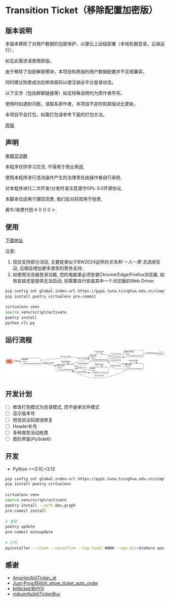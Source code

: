 # Transition Ticket（移除配置加密版）

## 版本说明

本版本移除了对用户数据的加密保护，以便云上远程部署（本地机器登录，云端运行），

如无此需求请使用原版。

由于移除了加密解密模块，本项目和原版的用户数据配置并不互相兼容，

同时建议购票成功后修改密码以便注销全平台登录状态。

以下文字（包括群聊链接等）如无特殊说明均为原作者所写。

使用时如遇到问题，请联系原作者，本项目不定时和原版对比更新。

本项目不会打包，如需打包请参考下面的打包方法。

[原版](http://github.com/biliticket/transition-ticket)


## 声明

[电报交流群](https://t.me/bilibili_ticket)

本程序仅供学习交流, 不得用于商业用途,

使用本程序进行违法操作产生的法律责任由操作者自行承担,

对本程序进行二次开发/分发时请注意遵守GPL-3.0开源协议,

本脚本仅适用于蹲回流票, 我们反对将其用于抢票,

黄牛/收费代抢４０００＋.

## 使用

[下载地址](https://github.com/biliticket/transition-ticket/releases)

注意:

1. 现仅支持部分活动, 主要是类似于BW2024这样的*实名制 一人一票 无选座*活动, 后期会增加更多类型的票务支持;
2. 如使用浏览器登录功能, 您的电脑里必须安装Chrome/Edge/Firefox浏览器, 如有安装还是提供无法启动, 则需要自行安装其中一个浏览器的Web Driver.

```bash
pip config set global.index-url https://pypi.tuna.tsinghua.edu.cn/simple
pip install poetry virtualenv pre-commit

virtualenv venv
source venv/script/activate
poetry install
python cli.py
```

## 运行流程

![FSM](assest/fsm.png)

## 开发计划

- [ ] 修改打包模式为目录模式, 而不是单文件模式
- [ ] 显示版本号
- [ ] 短信验证码错误修复
- [ ] Header补充
- [ ] 多种类型活动抢票
- [ ] 图形界面(PySide6)

## 开发

- Python >=3.10,<3.13

```bash
pip config set global.index-url https://pypi.tuna.tsinghua.edu.cn/simple
pip install poetry virtualenv

virtualenv venv
source venv/script/activate
poetry install --with dev,graph
pre-commit install

# 更新
poetry update
pre-commit autoupdate

# 打包
pyinstaller --clean --noconfirm --log-level WARN --upx-dir=$(where upx) cli.spec
```

## 感谢

- [Amorter/biliTicker_gt](https://github.com/Amorter/biliTicker_gt)
- [Just-Prog/Bilibili_show_ticket_auto_order](https://github.com/Just-Prog/Bilibili_show_ticket_auto_order)
- [biliticket/BHYG](https://github.com/biliticket/BHYG)
- [mikumifa/biliTickerBuy](https://github.com/mikumifa/biliTickerBuy)

